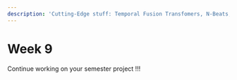 ```yaml
---
description: 'Cutting-Edge stuff: Temporal Fusion Transfomers, N-Beats, Deep GPVAR...'
---
```


# Week 9

Continue working on your semester project !!!

